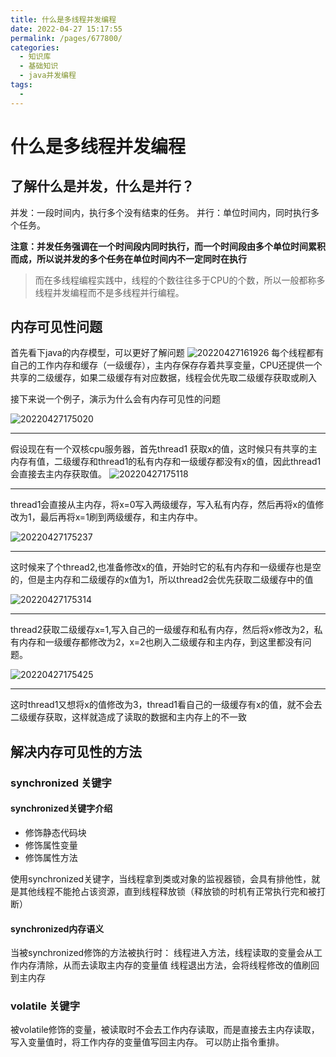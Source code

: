 ```yaml
---
title: 什么是多线程并发编程
date: 2022-04-27 15:17:55
permalink: /pages/677800/
categories:
  - 知识库
  - 基础知识
  - java并发编程
tags:
  - 
---
```

# 什么是多线程并发编程

## 了解什么是并发，什么是并行？
并发：一段时间内，执行多个没有结束的任务。
并行：单位时间内，同时执行多个任务。

**注意：并发任务强调在一个时间段内同时执行，而一个时间段由多个单位时间累积而成，所以说并发的多个任务在单位时间内不一定同时在执行**

> 而在多线程编程实践中，线程的个数往往多于CPU的个数，所以一般都称多线程并发编程而不是多线程并行编程。


## 内存可见性问题

首先看下java的内存模型，可以更好了解问题
![20220427161926](https://img.ggball.top/picGo/20220427161926.png)
 每个线程都有自己的工作内存和缓存（一级缓存），主内存保存存着共享变量，CPU还提供一个共享的二级缓存，如果二级缓存有对应数据，线程会优先取二级缓存获取或刷入

 接下来说一个例子，演示为什么会有内存可见性的问题

![20220427175020](https://img.ggball.top/picGo/20220427175020.png)

------
 假设现在有一个双核cpu服务器，首先thread1 获取x的值，这时候只有共享的主内存有值，二级缓存和thread1的私有内存和一级缓存都没有x的值，因此thread1会直接去主内存获取值。
![20220427175118](https://img.ggball.top/picGo/20220427175118.png)

------
 thread1会直接从主内存，将x=0写入两级缓存，写入私有内存，然后再将x的值修改为1，最后再将x=1刷到两级缓存，和主内存中。

![20220427175237](https://img.ggball.top/picGo/20220427175237.png)

 ------
 这时候来了个thread2,也准备修改x的值，开始时它的私有内存和一级缓存也是空的，但是主内存和二级缓存的x值为1，所以thread2会优先获取二级缓存中的值

![20220427175314](https://img.ggball.top/picGo/20220427175314.png)

 ------
 thread2获取二级缓存x=1,写入自己的一级缓存和私有内存，然后将x修改为2，私有内存和一级缓存都修改为2，x=2也刷入二级缓存和主内存，到这里都没有问题。

![20220427175425](https://img.ggball.top/picGo/20220427175425.png)

  ------
  这时thread1又想将x的值修改为3，thread1看自己的一级缓存有x的值，就不会去二级缓存获取，这样就造成了读取的数据和主内存上的不一致


## 解决内存可见性的方法

### synchronized 关键字

#### synchronized关键字介绍

- 修饰静态代码块
- 修饰属性变量
- 修饰属性方法

使用synchronized关键字，当线程拿到类或对象的监视器锁，会具有排他性，就是其他线程不能抢占该资源，直到线程释放锁（释放锁的时机有正常执行完和被打断）
#### synchronized内存语义

当被synchronized修饰的方法被执行时：
线程进入方法，线程读取的变量会从工作内存清除，从而去读取主内存的变量值
线程退出方法，会将线程修改的值刷回到主内存

### volatile 关键字

被volatile修饰的变量，被读取时不会去工作内存读取，而是直接去主内存读取，写入变量值时，将工作内存的变量值写回主内存。
可以防止指令重排。